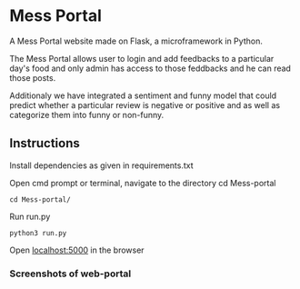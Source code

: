 # Mess Portal
A Mess Portal website made on Flask, a microframework in Python.

The Mess Portal allows user to login and add feedbacks to a particular day's food and only admin has access to those feddbacks and he can read those posts.

Additionaly we have integrated a sentiment and funny model that could predict whether a particular review is negative or positive and as well as categorize them into funny or non-funny.

## Instructions
Install dependencies as given in requirements.txt 

Open cmd prompt or terminal, navigate to the directory
cd Mess-portal
```
cd Mess-portal/
```
Run run.py
```
python3 run.py
```
Open [localhost:5000](http://127.0.0.1:5000/) in the browser

### Screenshots of web-portal
